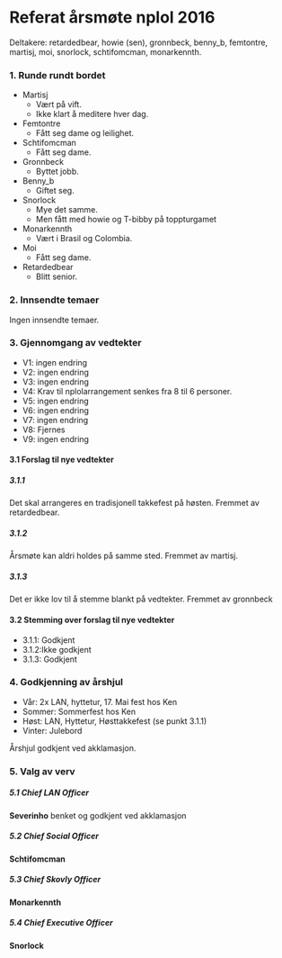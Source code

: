 # Referat årsmøte nplol 2016
Deltakere: retardedbear, howie (sen), gronnbeck, benny_b, femtontre,
martisj, moi, snorlock, schtifomcman, monarkennth.

### 1. Runde rundt bordet
  * Martisj
    - Vært på vift. 
    - Ikke klart å meditere hver dag.
  * Femtontre
    - Fått seg dame og leilighet.
  * Schtifomcman
    - Fått seg dame.
  * Gronnbeck
    - Byttet jobb.
  * Benny_b
    - Giftet seg.
  * Snorlock
    - Mye det samme.
    - Men fått med howie og T-bibby på toppturgamet
  * Monarkennth
    - Vært i Brasil og Colombia.
  * Moi
    - Fått seg dame.
  * Retardedbear
    - Blitt senior.

### 2. Innsendte temaer
Ingen innsendte temaer.

### 3. Gjennomgang av vedtekter
* V1: ingen endring
* V2: ingen endring
* V3: ingen endring
* V4: Krav til nplol­arrangement senkes fra 8 ​til 6 ​personer.
* V5: ingen endring
* V6: ingen endring
* V7: ingen endring
* V8: Fjernes
* V9: ingen endring

#### 3.1 Forslag til nye vedtekter
##### 3.1.1
Det skal arrangeres en tradisjonell takkefest på høsten.
Fremmet av retardedbear.

##### 3.1.2
Årsmøte kan aldri holdes på samme sted. Fremmet av
martisj.

##### 3.1.3
Det er ikke lov til å stemme blankt på vedtekter. Fremmet av
gronnbeck

#### 3.2 Stemming over forslag til nye vedtekter
* 3.1.1: Godkjent
* 3.1.2:Ikke godkjent
* 3.1.3: Godkjent

### 4. Godkjenning av årshjul
* Vår​: 2x LAN, hyttetur, 17. Mai fest hos Ken
* Sommer​: Sommerfest hos Ken
* Høst​: LAN, Hyttetur, Høsttakkefest ​(se punkt 3.1.1)
* Vinter​: Julebord

Årshjul godkjent ved akklamasjon.

### 5. Valg av verv
##### 5.1 Chief LAN Officer
**Severinho** benket og godkjent ved akklamasjon
##### 5.2 Chief Social Officer
**Schtifomcman**
##### 5.3 Chief Skovly Officer
**Monarkennth**
##### 5.4 Chief Executive Officer
**Snorlock**
